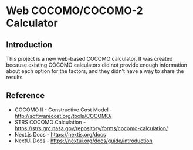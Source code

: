 # Web COCOMO/COCOMO-2 Calculator

## Introduction

This project is a new web-based COCOMO calculator. It was created because existing COCOMO calculators did not provide enough information about each option for the factors, and they didn't have a way to share the results.

## Reference

- COCOMO II - Constructive Cost Model - http://softwarecost.org/tools/COCOMO/
- STRS COCOMO Calculation - https://strs.grc.nasa.gov/repository/forms/cocomo-calculation/
- Next.js Docs - https://nextjs.org/docs
- NextUI Docs - https://nextui.org/docs/guide/introduction